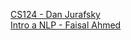 [CS124 - Dan Jurafsky](https://www.youtube.com/@fromlanguagestoinformation4012) <br>
[Intro a NLP - Faisal Ahmed](https://www.youtube.com/watch?v=9HFM7fs8B70&list=PLmwxhqQvdm3KKIl4pWKrTjsW4X-9OrXaK)
